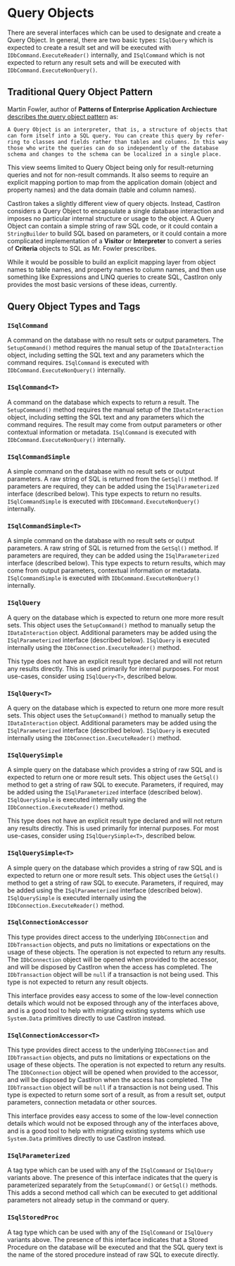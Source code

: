 # Query Objects

There are several interfaces which can be used to designate and create a Query Object. In general, there are two basic types: `ISqlQuery` which is expected to create a result set and will be executed with `IDbCommand.ExecuteReader()` internally, and `ISqlCommand` which is not expected to return any result sets and will be executed with `IDbCommand.ExecuteNonQuery()`.

## Traditional Query Object Pattern

Martin Fowler, author of **Patterns of Enterprise Application Archiecture** [describes the query object pattern](https://martinfowler.com/eaaCatalog/queryObject.html) as:

    A Query Object is an interpreter, that is, a structure of objects that can form itself into a SQL query. You can create this query by refer-ring to classes and fields rather than tables and columns. In this way those who write the queries can do so independently of the database schema and changes to the schema can be localized in a single place.

This view seems limited to Query Object being only for result-returning queries and not for non-result commands. It also seems to require an explicit mapping portion to map from the application domain (object and property names) and the data domain (table and column names). 

CastIron takes a slightly different view of query objects. Instead, CastIron considers a Query Object to encapsulate a single database interaction and imposes no particular internal structure or usage to the object. A Query Object can contain a simple string of raw SQL code, or it could contain a `StringBuilder` to build SQL based on parameters, or it could contain a more complicated implementation of a **Visitor** or **Interpreter** to convert a series of **Criteria** objects to SQL as Mr. Fowler prescribes.

While it would be possible to build an explicit mapping layer from object names to table names, and property names to column names, and then use something like Expressions and LINQ queries to create SQL, CastIron only provides the most basic versions of these ideas, currently.

## Query Object Types and Tags

### `ISqlCommand`

A command on the database with no result sets or output parameters. The `SetupCommand()` method requires the manual setup of the `IDataInteraction` object, including setting the SQL text and any parameters which the command requires. `ISqlCommand` is executed with `IDbCommand.ExecuteNonQuery()` internally.

### `ISqlCommand<T>`

A command on the database which expects to return a result. The `SetupCommand()` method requires the manual setup of the `IDataInteraction` object, including setting the SQL text and any parameters which the command requires. The result may come from output parameters or other contextual information or metadata. `ISqlCommand` is executed with `IDbCommand.ExecuteNonQuery()` internally.

### `ISqlCommandSimple`

A simple command on the database with no result sets or output parameters. A raw string of SQL is returned from the `GetSql()` method. If parameters are required, they can be added using the `ISqlParameterized` interface (described below). This type expects to return no results. `ISqlCommandSimple` is executed with `IDbCommand.ExecuteNonQuery()` internally.

### `ISqlCommandSimple<T>`

A simple command on the database with no result sets or output parameters. A raw string of SQL is returned from the `GetSql()` method. If parameters are required, they can be added using the `ISqlParameterized` interface (described below). This type expects to return results, which may come from output parameters, contextual information or metadata. `ISqlCommandSimple` is executed with `IDbCommand.ExecuteNonQuery()` internally.

### `ISqlQuery`

A query on the database which is expected to return one more more result sets. This object uses the `SetupCommand()` method to manually setup the `IDataInteraction` object. Additional parameters may be added using the `ISqlParameterized` interface (described below). `ISqlQuery` is executed internally using the `IDbConnection.ExecuteReader()` method. 

This type does not have an explicit result type declared and will not return any results directly. This is used primarily for internal purposes. For most use-cases, consider using `ISqlQuery<T>`, described below.

### `ISqlQuery<T>`

A query on the database which is expected to return one more more result sets. This object uses the `SetupCommand()` method to manually setup the `IDataInteraction` object. Additional parameters may be added using the `ISqlParameterized` interface (described below). `ISqlQuery` is executed internally using the `IDbConnection.ExecuteReader()` method. 

### `ISqlQuerySimple`

A simple query on the database which provides a string of raw SQL and is expected to return one or more result sets. This object uses the `GetSql()` method to get a string of raw SQL to execute. Parameters, if required, may be added using the `ISqlParameterized` interface (described below). `ISqlQuerySimple` is executed internally using the `IDbConnection.ExecuteReader()` method.

This type does not have an explicit result type declared and will not return any results directly. This is used primarily for internal purposes. For most use-cases, consider using `ISqlQuerySimple<T>`, described below.

### `ISqlQuerySimple<T>`

A simple query on the database which provides a string of raw SQL and is expected to return one or more result sets. This object uses the `GetSql()` method to get a string of raw SQL to execute. Parameters, if required, may be added using the `ISqlParameterized` interface (described below). `ISqlQuerySimple` is executed internally using the `IDbConnection.ExecuteReader()` method.

### `ISqlConnectionAccessor`

This type provides direct access to the underlying `IDbConnection` and `IDbTransaction` objects, and puts no limitations or expectations on the usage of these objects. The operation is not expected to return any results. The `IDbConnection` object will be opened when provided to the accessor, and will be disposed by CastIron when the access has completed. The `IDbTransaction` object will be `null` if a transaction is not being used. This type is not expected to return any result objects.

This interface provides easy access to some of the low-level connection details which would not be exposed through any of the interfaces above, and is a good tool to help with migrating existing systems which use `System.Data` primitives directly to use CastIron instead.

### `ISqlConnectionAccessor<T>`

This type provides direct access to the underlying `IDbConnection` and `IDbTransaction` objects, and puts no limitations or expectations on the usage of these objects. The operation is not expected to return any results. The `IDbConnection` object will be opened when provided to the accessor, and will be disposed by CastIron when the access has completed. The `IDbTransaction` object will be `null` if a transaction is not being used. This type is expected to return some sort of a result, as from a result set, output parameters, connection metadata or other sources.

This interface provides easy access to some of the low-level connection details which would not be exposed through any of the interfaces above, and is a good tool to help with migrating existing systems which use `System.Data` primitives directly to use CastIron instead.

### `ISqlParameterized`

A tag type which can be used with any of the `ISqlCommand` or `ISqlQuery` variants above. The presence of this interface indicates that the query is parameterized separately from the `SetupCommand()` or `GetSql()` methods. This adds a second method call which can be executed to get additional parameters not already setup in the command or query.

### `ISqlStoredProc`

A tag type which can be used with any of the `ISqlCommand` or `ISqlQuery` variants above. The presence of this interface indicates that a Stored Procedure on the database will be executed and that the SQL query text is the name of the stored procedure instead of raw SQL to execute directly.

